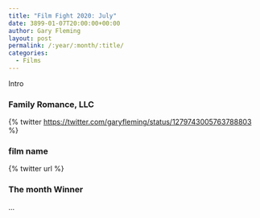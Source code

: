 ```yaml
---
title: "Film Fight 2020: July"
date: 3899-01-07T20:00:00+00:00
author: Gary Fleming
layout: post
permalink: /:year/:month/:title/
categories:
  - Films
---
```


Intro

### Family Romance, LLC

{% twitter https://twitter.com/garyfleming/status/1279743005763788803 %}

### film name

{% twitter url %}


### The month Winner

...
